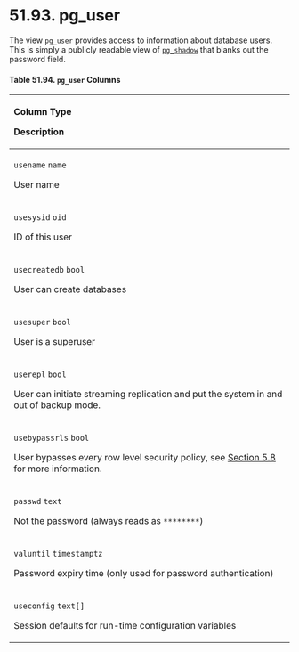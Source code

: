 # 51.93. pg\_user

The view `pg_user` provides access to information about database users. This is simply a publicly readable view of [`pg_shadow`](https://www.postgresql.org/docs/13/view-pg-shadow.html) that blanks out the password field.

#### **Table 51.94. `pg_user` Columns**

<table>
  <thead>
    <tr>
      <th style="text-align:left">
        <p>Column Type</p>
        <p>Description</p>
      </th>
    </tr>
  </thead>
  <tbody>
    <tr>
      <td style="text-align:left">
        <p><code>usename</code>  <code>name</code>
        </p>
        <p>User name</p>
      </td>
    </tr>
    <tr>
      <td style="text-align:left">
        <p><code>usesysid</code>  <code>oid</code>
        </p>
        <p>ID of this user</p>
      </td>
    </tr>
    <tr>
      <td style="text-align:left">
        <p><code>usecreatedb</code>  <code>bool</code>
        </p>
        <p>User can create databases</p>
      </td>
    </tr>
    <tr>
      <td style="text-align:left">
        <p><code>usesuper</code>  <code>bool</code>
        </p>
        <p>User is a superuser</p>
      </td>
    </tr>
    <tr>
      <td style="text-align:left">
        <p><code>userepl</code>  <code>bool</code>
        </p>
        <p>User can initiate streaming replication and put the system in and out
          of backup mode.</p>
      </td>
    </tr>
    <tr>
      <td style="text-align:left">
        <p><code>usebypassrls</code>  <code>bool</code>
        </p>
        <p>User bypasses every row level security policy, see <a href="https://www.postgresql.org/docs/13/ddl-rowsecurity.html">Section 5.8</a> for
          more information.</p>
      </td>
    </tr>
    <tr>
      <td style="text-align:left">
        <p><code>passwd</code>  <code>text</code>
        </p>
        <p>Not the password (always reads as <code>********</code>)</p>
      </td>
    </tr>
    <tr>
      <td style="text-align:left">
        <p><code>valuntil</code>  <code>timestamptz</code>
        </p>
        <p>Password expiry time (only used for password authentication)</p>
      </td>
    </tr>
    <tr>
      <td style="text-align:left">
        <p><code>useconfig</code>  <code>text[]</code>
        </p>
        <p>Session defaults for run-time configuration variables</p>
      </td>
    </tr>
  </tbody>
</table>

